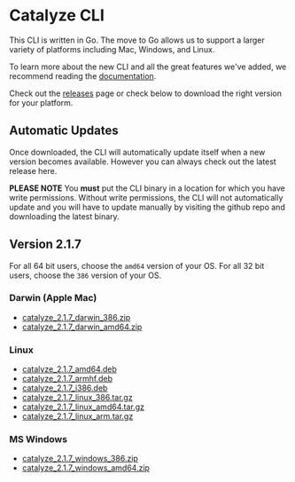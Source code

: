 # Catalyze CLI

This CLI is written in Go. The move to Go allows us to support a larger variety of platforms including Mac, Windows, and Linux.

To learn more about the new CLI and all the great features we've added, we recommend reading the [documentation](https://github.com/catalyzeio/cli/blob/master/Docs.md).

Check out the [releases](https://github.com/catalyzeio/cli/releases) page or check below to download the right version for your platform.

## Automatic Updates

Once downloaded, the CLI will automatically update itself when a new version becomes available. However you can always check out the latest release here.

**PLEASE NOTE** You **must** put the CLI binary in a location for which you have write permissions. Without write permissions, the CLI will not automatically update and you will have to update manually by visiting the github repo and downloading the latest binary.

## Version 2.1.7

For all 64 bit users, choose the `amd64` version of your OS. For all 32 bit users, choose the `386` version of your OS.

### Darwin (Apple Mac)

 * [catalyze\_2.1.7\_darwin\_386.zip](https://github.com/catalyzeio/cli/releases/download/2.1.7/catalyze_2.1.7_darwin_386.zip)
 * [catalyze\_2.1.7\_darwin\_amd64.zip](https://github.com/catalyzeio/cli/releases/download/2.1.7/catalyze_2.1.7_darwin_amd64.zip)

### Linux

 * [catalyze\_2.1.7\_amd64.deb](https://github.com/catalyzeio/cli/releases/download/2.1.7/catalyze_2.1.7_amd64.deb)
 * [catalyze\_2.1.7\_armhf.deb](https://github.com/catalyzeio/cli/releases/download/2.1.7/catalyze_2.1.7_armhf.deb)
 * [catalyze\_2.1.7\_i386.deb](https://github.com/catalyzeio/cli/releases/download/2.1.7/catalyze_2.1.7_i386.deb)
 * [catalyze\_2.1.7\_linux\_386.tar.gz](https://github.com/catalyzeio/cli/releases/download/2.1.7/catalyze_2.1.7_linux_386.tar.gz)
 * [catalyze\_2.1.7\_linux\_amd64.tar.gz](https://github.com/catalyzeio/cli/releases/download/2.1.7/catalyze_2.1.7_linux_amd64.tar.gz)
 * [catalyze\_2.1.7\_linux\_arm.tar.gz](https://github.com/catalyzeio/cli/releases/download/2.1.7/catalyze_2.1.7_linux_arm.tar.gz)

### MS Windows

 * [catalyze\_2.1.7\_windows\_386.zip](https://github.com/catalyzeio/cli/releases/download/2.1.7/catalyze_2.1.7_windows_386.zip)
 * [catalyze\_2.1.7\_windows\_amd64.zip](https://github.com/catalyzeio/cli/releases/download/2.1.7/catalyze_2.1.7_windows_amd64.zip)
